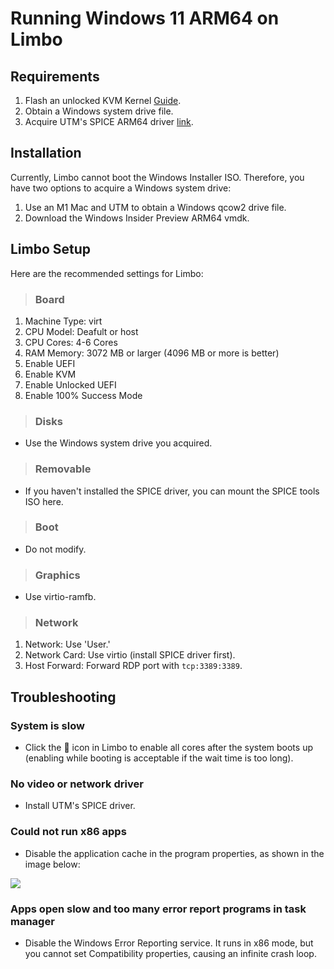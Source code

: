 # Running Windows 11 ARM64 on Limbo

## Requirements
1. Flash an unlocked KVM Kernel [Guide](https://github.com/wasdwasd0105/limbo_tensor/blob/master/docs/unlock-pkvm.md).
2. Obtain a Windows system drive file.
3. Acquire UTM's SPICE ARM64 driver [link](https://docs.getutm.app/guest-support/windows/).  

## Installation

Currently, Limbo cannot boot the Windows Installer ISO. Therefore, you have two options to acquire a Windows system drive:

1. Use an M1 Mac and UTM to obtain a Windows qcow2 drive file.
2. Download the Windows Insider Preview ARM64 vmdk.

## Limbo Setup

Here are the recommended settings for Limbo:

>### Board 
1. Machine Type: virt
2. CPU Model: Deafult or host
3. CPU Cores: 4-6 Cores
4. RAM Memory: 3072 MB or larger (4096 MB or more is better)
5. Enable UEFI
6. Enable KVM
7. Enable Unlocked UEFI
8. Enable 100% Success Mode

>### Disks
- Use the Windows system drive you acquired.
   
>### Removable
- If you haven't installed the SPICE driver, you can mount the SPICE tools ISO here.

>### Boot
- Do not modify.
   
>### Graphics
- Use virtio-ramfb.

>### Network
1. Network: Use 'User.'
2. Network Card: Use virtio (install SPICE driver first).
3. Host Forward: Forward RDP port with `tcp:3389:3389`.


## Troubleshooting

### System is slow
- Click the 🚀 icon in Limbo to enable all cores after the system boots up (enabling while booting is acceptable if the wait time is too long).

### No video or network driver
- Install UTM's SPICE driver.

### Could not run x86 apps

- Disable the application cache in the program properties, as shown in the image below:

![](https://github.com/wasdwasd0105/limbo_tensor/blob/master/pics/disable_application_cache.png?raw=true)

### Apps open slow and too many error report programs in task manager

- Disable the Windows Error Reporting service. It runs in x86 mode, but you cannot set Compatibility properties, causing an infinite crash loop.
